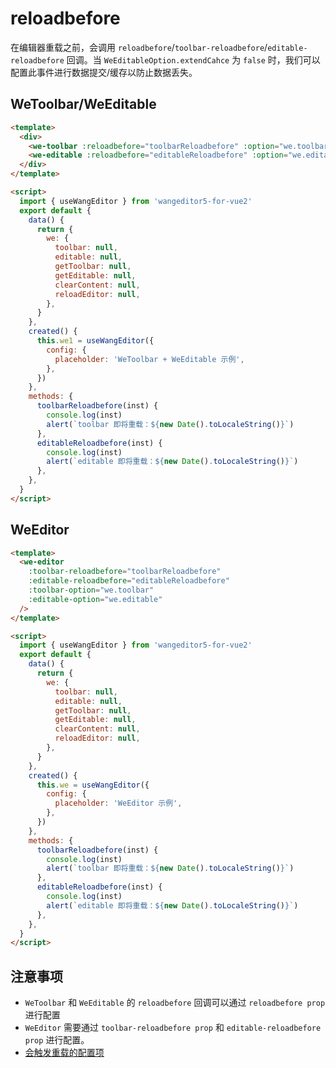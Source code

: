 # reloadbefore

在编辑器重载之前，会调用 `reloadbefore`/`toolbar-reloadbefore`/`editable-reloadbefore` 回调。当 `WeEditableOption.extendCahce` 为 `false` 时，我们可以配置此事件进行数据提交/缓存以防止数据丢失。

## WeToolbar/WeEditable

```html
<template>
  <div>
    <we-toolbar :reloadbefore="toolbarReloadbefore" :option="we.toolbar" />
    <we-editable :reloadbefore="editableReloadbefore" :option="we.editable" />
  </div>
</template>

<script>
  import { useWangEditor } from 'wangeditor5-for-vue2'
  export default {
    data() {
      return {
        we: {
          toolbar: null,
          editable: null,
          getToolbar: null,
          getEditable: null,
          clearContent: null,
          reloadEditor: null,
        },
      }
    },
    created() {
      this.we1 = useWangEditor({
        config: {
          placeholder: 'WeToolbar + WeEditable 示例',
        },
      })
    },
    methods: {
      toolbarReloadbefore(inst) {
        console.log(inst)
        alert(`toolbar 即将重载：${new Date().toLocaleString()}`)
      },
      editableReloadbefore(inst) {
        console.log(inst)
        alert(`editable 即将重载：${new Date().toLocaleString()}`)
      },
    },
  }
</script>
```

## WeEditor

```html
<template>
  <we-editor
    :toolbar-reloadbefore="toolbarReloadbefore"
    :editable-reloadbefore="editableReloadbefore"
    :toolbar-option="we.toolbar"
    :editable-option="we.editable"
  />
</template>

<script>
  import { useWangEditor } from 'wangeditor5-for-vue2'
  export default {
    data() {
      return {
        we: {
          toolbar: null,
          editable: null,
          getToolbar: null,
          getEditable: null,
          clearContent: null,
          reloadEditor: null,
        },
      }
    },
    created() {
      this.we = useWangEditor({
        config: {
          placeholder: 'WeEditor 示例',
        },
      })
    },
    methods: {
      toolbarReloadbefore(inst) {
        console.log(inst)
        alert(`toolbar 即将重载：${new Date().toLocaleString()}`)
      },
      editableReloadbefore(inst) {
        console.log(inst)
        alert(`editable 即将重载：${new Date().toLocaleString()}`)
      },
    },
  }
</script>
```

## 注意事项

- `WeToolbar` 和 `WeEditable` 的 `reloadbefore` 回调可以通过 `reloadbefore prop` 进行配置
- `WeEditor` 需要通过 `toolbar-reloadbefore prop` 和 `editable-reloadbefore prop` 进行配置。
- [会触发重载的配置项](../guide/use-wang-editor.md#会触发重载的配置项)

